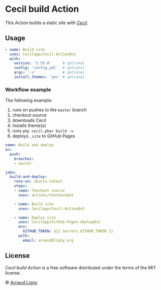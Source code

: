 # Cecil build Action

This Action builds a static site with [_Cecil_](https://cecil.app).

## Usage

```yaml
- name: Build site
  uses: Cecilapp/Cecil-Action@v3
  with:
    version: '5.55.0'     # optional
    config: 'config.yml'  # optional
    args: '-v'            # optional
    install_themes: 'yes' # optional
```

### Workflow example

The following example:

1. runs on pushes to the `master` branch
2. checkout source
3. downloads Cecil
4. installs theme(s)
5. runs `php cecil.phar build -v`
6. deploys `_site` to GitHub Pages

```yaml
name: Build and deploy
on:
  push:
    branches:
    - master

jobs:
  build-and-deploy:
    runs-on: ubuntu-latest
    steps:
    - name: Checkout source
      uses: actions/checkout@v2

    - name: Build site
      uses: Cecilapp/Cecil-Action@v3

    - name: Deploy site
      uses: Cecilapp/GitHub-Pages-deploy@v3
      env:
        GITHUB_TOKEN: ${{ secrets.GITHUB_TOKEN }}
      with:
        email: arnaud@ligny.org
```

## License

_Cecil build Action_ is a free software distributed under the terms of the MIT license.

© [Arnaud Ligny](https://arnaudligny.fr)
